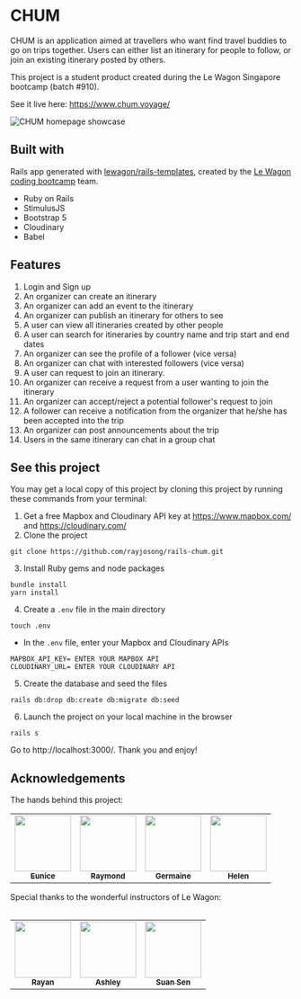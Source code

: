 # CHUM
CHUM is an application aimed at travellers who want find travel buddies to go on trips together. Users can either list an itinerary for people to follow, or join an existing itinerary posted by others.

This project is a student product created during the Le Wagon Singapore bootcamp (batch #910).

See it live here: https://www.chum.voyage/

![CHUM homepage showcase](app/assets/gifs/homepage.gif)

## Built with
Rails app generated with [lewagon/rails-templates](https://github.com/lewagon/rails-templates), created by the [Le Wagon coding bootcamp](https://www.lewagon.com) team.
* Ruby on Rails
* StimulusJS
* Bootstrap 5
* Cloudinary
* Babel

## Features
1. Login and Sign up
2. An organizer can create an itinerary
3. An organizer can add an event to the itinerary
4. An organizer can publish an itinerary for others to see
5. A user can view all itineraries created by other people
6. A user can search for itineraries by country name and trip start and end dates
7. An organizer can see the profile of a follower (vice versa)
8. An organizer can chat with interested followers (vice versa)
9. A user can request to join an itinerary.
10. An organizer can receive a request from a user wanting to join the itinerary
11. An organizer can accept/reject a potential follower's request to join
12. A follower can receive a notification from the organizer that he/she has been accepted into the trip
13. An organizer can post announcements about the trip
14. Users in the same itinerary can chat in a group chat

## See this project
You may get a local copy of this project by cloning this project by running these commands from your terminal:
1. Get a free Mapbox and Cloudinary API key at https://www.mapbox.com/ and https://cloudinary.com/
2. Clone the project
```
git clone https://github.com/rayjosong/rails-chum.git
```
3. Install Ruby gems and node packages
```
bundle install
yarn install
```
4. Create a `.env` file in the main directory
```
touch .env
```
* In the `.env` file, enter your Mapbox and Cloudinary APIs
```
MAPBOX_API_KEY= ENTER YOUR MAPBOX API
CLOUDINARY_URL= ENTER YOUR CLOUDINARY API
```
5. Create the database and seed the files
```
rails db:drop db:create db:migrate db:seed
```
6. Launch the project on your local machine in the browser
```
rails s
```
Go to http://localhost:3000/. Thank you and enjoy!

## Acknowledgements
The hands behind this project:
<table>
  <tr>
    <td align="center"><a href="https://github.com/ecyl"><img src="https://avatars.githubusercontent.com/ecyl" width="100px;" alt=""/><br /><sub><b>Eunice</b></sub></a></td>
    <td align="center"><a href="https://github.com/rayjosong"><img src="https://avatars.githubusercontent.com/rayjosong" width="100px;" alt=""/><br /><sub><b>Raymond</b></sub></a></td>
    <td align="center"><a href="https://github.com/germainewongg"><img src="https://avatars.githubusercontent.com/germainewongg" width="100px;" alt=""/><br /><sub><b>Germaine</b></sub></a></td>
    <td align="center"><a href="https://github.com/helen-tan"><img src="https://avatars.githubusercontent.com/helen-tan" width="100px;" alt=""/><br /><sub><b>Helen</b></sub></a></td>
  </tr>
 <table>

   Special thanks to the wonderful instructors of Le Wagon:

 <table>
  <tr>
    <td align="center"><a href="https://github.com/rayancastro"><img src="https://avatars.githubusercontent.com/rayancastro" width="100px;" alt=""/><br /><sub><b>Rayan</b></sub></a></td>
    <td align="center"><a href="https://github.com/AshIgnYeo"><img src="https://avatars.githubusercontent.com/AshIgnYeo" width="100px;" alt=""/><br /><sub><b>Ashley</b></sub></a></td>
    <td align="center"><a href="https://github.com/suansen"><img src="https://avatars.githubusercontent.com/suansen" width="100px;" alt=""/><br /><sub><b>Suan Sen</b></sub></a></td>
  </tr>
 <table>
